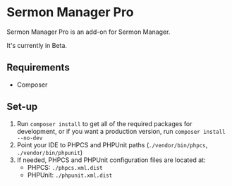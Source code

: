 # Sermon Manager Pro #

Sermon Manager Pro is an add-on for Sermon Manager.

It's currently in Beta.

## Requirements ##
- Composer

## Set-up ##

1. Run `composer install` to get all of the required packages for development, or if you want a production version, run `composer install --no-dev`
2. Point your IDE to PHPCS and PHPUnit paths (`./vendor/bin/phpcs`, `./vendor/bin/phpunit`)
3. If needed, PHPCS and PHPUnit configuration files are located at:
    - PHPCS: `./phpcs.xml.dist`
    - PHPUnit: `./phpunit.xml.dist`